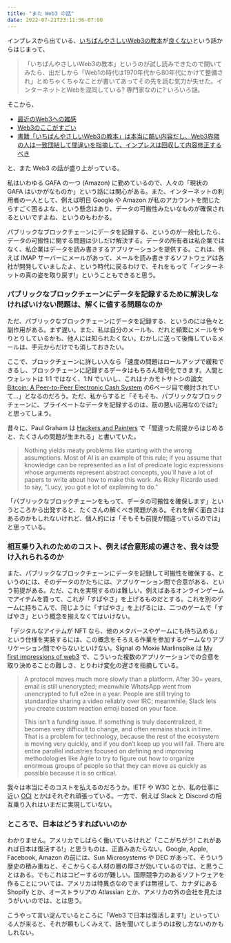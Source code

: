 ```yaml
---
title: "また Web3 の話"
date: 2022-07-21T23:11:56-07:00
---
```

インプレスから出ている、[いちばんやさしいWeb3の教本](https://book.impress.co.jp/books/1121101131)が[良くない](https://twitter.com/tadokoro/status/1549542379157594112)という話からはじまって、

> 「いちばんやさしいWeb3の教本」というのが試し読みできたので開いてみたら、出だしから「Web1の時代は1970年代から80年代にかけて整備され」とめちゃくちゃなことが書いてあってその先を読む気力が失せた。インターネットとWebを混同している? 専門家なのに? いろいろ謎。

そこから、

* [最近のWeb3への雑感](https://yuheinakasaka.github.io/gialog-diary/articles/14)
* [Web3のここがすごい](https://laiso.hatenablog.com/entry/2022/07/22/mochio3)
* [書籍「いちばんやさしいWeb3の教本」は本当に酷い内容だし、Web3界隈の人は一致団結して間違いを指摘して、インプレスは回収して内容修正するべき](https://blog.tomoya.dev/posts/the-easiest-web3-textbook-is-really-bad/)

と、また Web3 の話が盛り上がっている。

私はいわゆる GAFA の一つ (Amazon) に勤めているので、人々の「現状の GAFA はいかがなものか」という話には関心がある。また、インターネットの利用者の一人として、例えば明日 Google や Amazon が私のアカウントを閉じたらすごく困るよな、という懸念はあり、データの可搬性みたいなものが確保されるといいですよね、というのもわかる。

パブリックなブロックチェーンにデータを記録する、というのが一般化したら、データの可搬性に関する問題は少しだけ解決する。データの所有者は私企業ではなく、私企業はデータを読み書きするアプリケーションを提供する。これは、例えば IMAP サーバーにメールがあって、メールを読み書きするソフトウェアは各社が開発していましたよ、という時代に戻るわけで、それをもって「インターネットの真の姿を取り戻す!」ということもできると思う。

### パブリックなブロックチェーンにデータを記録するために解決しなければいけない問題は、解くに値する問題なのか

ただ、パブリックなブロックチェーンにデータを記録する、というのには色々と副作用がある。まず遅い。また、私は自分のメールも、だれと頻繁にメールをやりとりしているかも、他人には知られたくない。むかしに送って後悔しているメールは、手元からだけでも消しておきたい。

ここで、ブロックチェーンに詳しい人なら「速度の問題はロールアップで緩和できるし、ブロックチェーンに記録するデータはもちろん暗号化できます。人間とウォレットは 1:1 ではなく、1:N でいいし、これはナカモトサトシの論文 [Bitcoin: A Peer-to-Peer Electronic Cash System](https://bitcoin.org/bitcoin.pdf) の6ページ目で検討されていて...」となるのだろう。ただ、私からすると「そもそも、パブリックなブロックチェーンに、プライベートなデータを記録するのは、筋の悪い応用なのでは?」と思ってしまう。

昔々に、Paul Graham は [Hackers and Painters](http://www.paulgraham.com/hp.html) で「間違った前提からはじめると、たくさんの問題が生まれる」と書いていた。

> Nothing yields meaty problems like starting with the wrong assumptions. Most of AI is an example of this rule; if you assume that knowledge can be represented as a list of predicate logic expressions whose arguments represent abstract concepts, you'll have a lot of papers to write about how to make this work. As Ricky Ricardo used to say, "Lucy, you got a lot of explaining to do."

「パブリックなブロックチェーンをもって、データの可搬性を確保します」というところから出発すると、たくさんの解くべき問題がある。それを解く面白さはあるのかもしれないけれど、個人的には「そもそも前提が間違っているのでは」と思っている。

### 相互乗り入れのためのコスト、例えば合意形成の遅さを、我々は受け入れられるのか

また、パブリックなブロックチェーンにデータを記録して可搬性を確保する、というのには、そのデータのかたちには、アプリケーション間で合意がある、という前提がある。ただ、これを実現するのは難しい。例えばあるオンラインゲームでアイテムを買って、これが「すばやさ」を上げるものだとする。これを別のゲームに持ちこんで、同じように「すばやさ」を上げるには、二つのゲームで「すばやさ」という概念を揃えなくてはいけない。

「デジタルなアイテムが NFT なら、他のメタバースやゲームにも持ち込める」という仕様を実装するには、この概念をそろえる作業を参加するゲームなりアプリケーション間でやらないといけない。Signal の Moxie Marlinspike は [My first impressions of web3](https://moxie.org/2022/01/07/web3-first-impressions.html) で、こういった複数のアプリケーションでの合意を取り決めることの難しさ、とりわけ変化の遅さを指摘している。

> A protocol moves much more slowly than a platform. After 30+ years, email is still unencrypted; meanwhile WhatsApp went from unencrypted to full e2ee in a year. People are still trying to standardize sharing a video reliably over IRC; meanwhile, Slack lets you create custom reaction emoji based on your face. 
>
> This isn’t a funding issue. If something is truly decentralized, it becomes very difficult to change, and often remains stuck in time. That is a problem for technology, because the rest of the ecosystem is moving very quickly, and if you don’t keep up you will fail. There are entire parallel industries focused on defining and improving methodologies like Agile to try to figure out how to organize enormous groups of people so that they can move as quickly as possible because it is so critical. 

我々は本当にそのコストを払えるのだろうか。IETF や W3C とか、私の仕事に近い [OCI](https://opencontainers.org) とかはそれぞれ頑張っている。一方で、例えば Slack と Discord の相互乗り入れはいまだに実現していない。

### ところで、日本はどうすればいいのか

わかりません。アメリカでしばらく働いているけれど「ここがちがう! これがあれば日本は復活する!」と思うものは、正直みあたらない。Google, Apple, Facebook, Amazon の前には、Sun Microsystems や DEC があって、そういう歴史の積み重ねと、そこからくる人材の層の厚さが効いているのでは、と思うことはある。でもこれはコピーするのが難しい。国際競争力のあるソフトウェアを作ることについては、アメリカは特異点なのでまずは無視して、カナダにある Shopify とか、オーストラリアの Atlassian とか、アメリカの外の会社を見たほうがいいのでは、とは思う。

こうやって言い淀んでいるところに「Web3 で日本は復活します!」といっている人が来ると、それが頼もしくみえて、話を聞いてしまうのは致し方ないのかもしれない。
